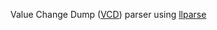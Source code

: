 Value Change Dump ([VCD](https://en.wikipedia.org/wiki/Value_change_dump)) parser using [llparse](https://github.com/nodejs/llparse)
